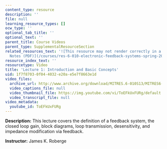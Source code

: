 ```yaml
---
content_type: resource
description: ''
file: null
learning_resource_types: []
ocw_type: ''
optional_tab_title: ''
optional_text: ''
parent_title: Course Videos
parent_type: SupplementalResourceSection
related_resources_text: '![This resource may not render correctly in a screen reader.](/images/inacessible.gif)[Lecture
  Notes (PDF)](/courses/res-6-010-electronic-feedback-systems-spring-2013/resources/mitres_6-010s13_lec01)'
resource_index_text: ''
resourcetype: Video
title: 'Lecture 1: Introduction and Basic Concepts'
uid: 1f7f8703-0f04-4032-e20a-e5e7f8663e1d
video_files:
  archive_url: http://www.archive.org/download/MITRES.6-010S13/MITRES6-010S13_lec01_300k.mp4
  video_captions_file: null
  video_thumbnail_file: https://img.youtube.com/vi/ToEFkUxFURg/default.jpg
  video_transcript_file: null
video_metadata:
  youtube_id: ToEFkUxFURg
---
```


**Description:** This lecture covers the definition of a feedback system, the closed loop gain, block diagrams, loop transmission, desensitivity, and impedance modification via feedback.

**Instructor:** James K. Roberge
